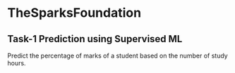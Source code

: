 # TheSparksFoundation

## Task-1 Prediction using Supervised ML

Predict the percentage of marks of a student based on the number of study hours.
